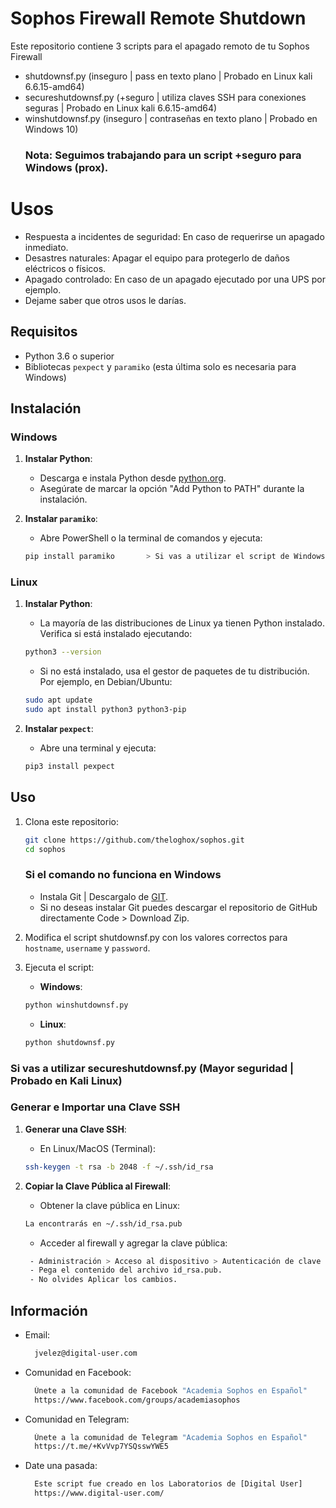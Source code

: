 # Sophos Firewall Remote Shutdown
Este repositorio contiene 3 scripts para el apagado remoto de tu Sophos Firewall

- shutdownsf.py (inseguro | pass en texto plano | Probado en Linux kali 6.6.15-amd64)
- secureshutdownsf.py (+seguro | utiliza claves SSH para conexiones seguras | Probado en Linux kali 6.6.15-amd64)
- winshutdownsf.py (inseguro | contraseñas en texto plano | Probado en Windows 10)
  ### Nota: Seguimos trabajando para un script +seguro para Windows (prox).

# Usos
- Respuesta a incidentes de seguridad: En caso de requerirse un apagado inmediato.
- Desastres naturales: Apagar el equipo para protegerlo de daños eléctricos o físicos.
- Apagado controlado: En caso de un apagado ejecutado por una UPS por ejemplo.
- Dejame saber que otros usos le darías.

## Requisitos

- Python 3.6 o superior
- Bibliotecas `pexpect` y `paramiko` (esta última solo es necesaria para Windows)

## Instalación

### Windows

1. **Instalar Python**:
    - Descarga e instala Python desde [python.org](https://www.python.org/downloads/windows/).
    - Asegúrate de marcar la opción "Add Python to PATH" durante la instalación.

2. **Instalar `paramiko`**:
    - Abre PowerShell o la terminal de comandos y ejecuta:
    ```sh
    pip install paramiko       > Si vas a utilizar el script de Windows
    ```

### Linux

1. **Instalar Python**:
    - La mayoría de las distribuciones de Linux ya tienen Python instalado. Verifica si está instalado ejecutando:
    ```sh
    python3 --version
    ```
    - Si no está instalado, usa el gestor de paquetes de tu distribución. Por ejemplo, en Debian/Ubuntu:
    ```sh
    sudo apt update
    sudo apt install python3 python3-pip
    ```

2. **Instalar `pexpect`**:
    - Abre una terminal y ejecuta:
    ```sh
    pip3 install pexpect
    ```

## Uso

1. Clona este repositorio:
    ```sh
    git clone https://github.com/theloghox/sophos.git
    cd sophos
    ```
    ### Si el comando no funciona en Windows
    - Instala Git | Descargalo de [GIT](https://git-scm.com/).
    - Si no deseas instalar Git puedes descargar el repositorio de GitHub directamente  Code > Download Zip.

2. Modifica el script shutdownsf.py con los valores correctos para `hostname`, `username` y `password`.

3. Ejecuta el script:

    - **Windows**:
    ```sh
    python winshutdownsf.py
    ```

    - **Linux**:
    ```sh
    python shutdownsf.py
    ```

### Si vas a utilizar secureshutdownsf.py (Mayor seguridad | Probado en Kali Linux)

### Generar e Importar una Clave SSH

1. **Generar una Clave SSH**:
   - En Linux/MacOS (Terminal):
    ```sh
    ssh-keygen -t rsa -b 2048 -f ~/.ssh/id_rsa
    ```

2. **Copiar la Clave Pública al Firewall**:
     - Obtener la clave pública en Linux:
    ```sh
    La encontrarás en ~/.ssh/id_rsa.pub
    ```
    - Acceder al firewall y agregar la clave pública:
    ```sh
     - Administración > Acceso al dispositivo > Autenticación de clave pública para el administrador.
     - Pega el contenido del archivo id_rsa.pub.
     - No olvides Aplicar los cambios.
    ```

## Información
- Email:
  ```sh
    jvelez@digital-user.com
  ```
- Comunidad en Facebook:
  ```sh
    Únete a la comunidad de Facebook "Academia Sophos en Español"
    https://www.facebook.com/groups/academiasophos
  ```
- Comunidad en Telegram:
  ```sh
    Únete a la comunidad de Telegram "Academia Sophos en Español"
    https://t.me/+KvVvp7YSQsswYWE5
  ```
- Date una pasada:
  ```sh
    Este script fue creado en los Laboratorios de [Digital User]
    https://www.digital-user.com/
  ```


